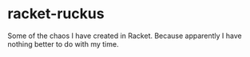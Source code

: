racket-ruckus
=============

Some of the chaos I have created in Racket.  Because apparently I have nothing better to do with my time.